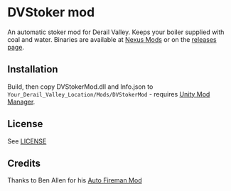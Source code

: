 DVStoker mod
============

An automatic stoker mod for Derail Valley. Keeps your boiler supplied with coal and water. Binaries are available at [Nexus Mods](https://www.nexusmods.com/derailvalley/mods/237/) or on the [releases page](https://github.com/avonheimburg/DVStokerMod/releases).

Installation
------------
Build, then copy DVStokerMod.dll and Info.json to `Your_Derail_Valley_Location/Mods/DVStokerMod` - requires [Unity Mod Manager](https://www.nexusmods.com/site/mods/21).

License
-------
See [LICENSE](LICENSE)

Credits
-------
Thanks to Ben Allen for his [Auto Fireman Mod](https://github.com/SteveMacAwesome/AutoFiremanMod) 
